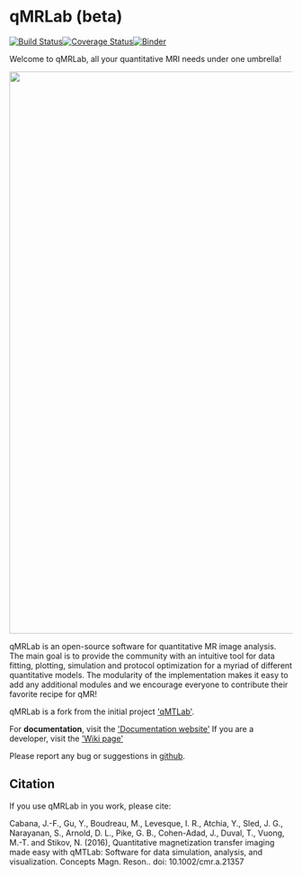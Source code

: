 # qMRLab (beta)
[![Build Status](https://travis-ci.org/neuropoly/qMRLab.svg?branch=master)](https://travis-ci.org/qMRLab/qMRLab)[![Coverage Status](https://coveralls.io/repos/github/neuropoly/qMRLab/badge.svg?branch=master)](https://coveralls.io/github/neuropoly/qMRLab?branch=master)[![Binder](https://mybinder.org/badge.svg)](https://mybinder.org/v2/gh/qMRLab/qMRLab/bids?filepath=qMRLab/mt_sat_example.ipynb)

Welcome to qMRLab, all your quantitative MRI needs under one umbrella! 

<img src="qMRLab-intro.png" width="1000">


qMRLab is an open-source software for quantitative MR image analysis. The main goal
is to provide the community with an intuitive tool for data fitting, plotting, simulation and protocol optimization for a myriad of different quantitative models.
The modularity of the implementation makes it easy to add any additional modules and we encourage everyone to contribute their favorite recipe for qMR!

qMRLab is a fork from the initial project ['qMTLab'](https://github.com/qMRLab/qMTLab).  

For **documentation**, visit the ['Documentation website'](http://qmrlab.readthedocs.io/)
If you are a developer, visit the ['Wiki page'](https://github.com/qMRLab/qMRLab/wiki) 


Please report any bug or suggestions in [github](https://github.com/qMRLab/qMRLab/issues).
    

## Citation

If you use qMRLab in you work, please cite:

Cabana, J.-F., Gu, Y., Boudreau, M., Levesque, I. R., Atchia, Y., Sled, J. G., Narayanan, S., Arnold, D. L., Pike, G. B., Cohen-Adad, J., Duval, T., Vuong, M.-T. and Stikov, N. (2016), Quantitative magnetization transfer imaging made easy with qMTLab: Software for data simulation, analysis, and visualization. Concepts Magn. Reson.. doi: 10.1002/cmr.a.21357

